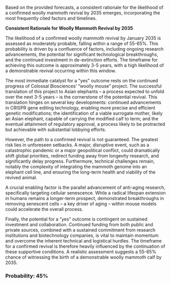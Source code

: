Based on the provided forecasts, a consistent rationale for the likelihood of a confirmed woolly mammoth revival by 2035 emerges, incorporating the most frequently cited factors and timelines.

**Consistent Rationale for Woolly Mammoth Revival by 2035**

The likelihood of a confirmed woolly mammoth revival by January 2035 is assessed as moderately probable, falling within a range of 55-65%. This probability is driven by a confluence of factors, including ongoing research advancements, the potential for significant technological breakthroughs, and the continued investment in de-extinction efforts.  The timeframe for achieving this outcome is approximately 3-5 years, with a high likelihood of a demonstrable revival occurring within this window.

The most immediate catalyst for a "yes" outcome rests on the continued progress of Colossal Biosciences’ “woolly mouse” project.  The successful translation of this project to Asian elephants – a process expected to unfold over the next 3-5 years – is the cornerstone of the potential revival. This translation hinges on several key developments: continued advancements in CRISPR gene editing technology, enabling more precise and efficient genetic modifications; the identification of a viable surrogate mother, likely an Asian elephant, capable of carrying the modified calf to term; and the eventual attainment of regulatory approval, a process likely to be protracted but achievable with substantial lobbying efforts.

However, the path to a confirmed revival is not guaranteed. The greatest risk lies in unforeseen setbacks. A major, disruptive event, such as a catastrophic pandemic or a major geopolitical conflict, could dramatically shift global priorities, redirect funding away from longevity research, and significantly delay progress.  Furthermore, technical challenges remain, notably the complexity of integrating the mammoth genome into an elephant cell line, and ensuring the long-term health and viability of the revived animal.

A crucial enabling factor is the parallel advancement of anti-aging research, specifically targeting cellular senescence. While a radical lifespan extension in humans remains a longer-term prospect, demonstrated breakthroughs in removing senescent cells – a key driver of aging – within mouse models could accelerate the overall process. 

Finally, the potential for a “yes” outcome is contingent on sustained investment and collaboration. Continued funding from both public and private sources, combined with a sustained commitment from research institutions and biotechnology companies, is vital to maintain momentum and overcome the inherent technical and logistical hurdles.  The timeframe for a confirmed revival is therefore heavily influenced by the continuation of these supportive conditions. A realistic assessment suggests a 55-65% chance of witnessing the birth of a demonstrable woolly mammoth calf by 2035.

### Probability: 45%